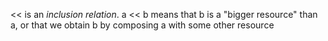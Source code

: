 << is an *inclusion relation*. a << b means that b is a "bigger resource" than a, or that we obtain b by composing a with some other resource
